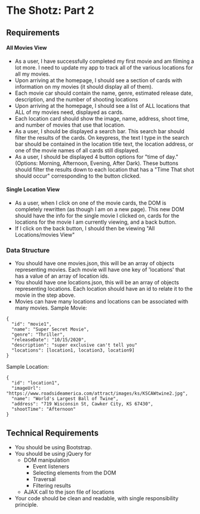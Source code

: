# The Shotz: Part 2

## Requirements

#### All Movies View
- As a user, I have successfully completed my first movie and am filming a lot more.  I need to update my app to track all of the various locations for all my movies.
- Upon arriving at the homepage, I should see a section of cards with information on my movies (it should display all of them).
- Each movie car should contain the name, genre, estimated release date, description, and the number of shooting locations
- Upon arriving at the homepage, I should see a list of ALL locations that ALL of my movies need, displayed as cards.
- Each location card should show the image, name, address, shoot time, and number of movies that use that location.
- As a user, I should be displayed a search bar. This search bar should filter the results of the cards. On keypress, the text I type in the search bar should be contained in the location title text, the location address, or one of the movie names of all cards still displayed.
- As a user, I should be displayed 4 button options for "time of day." (Options: Morning, Afternoon, Evening, After Dark). These buttons should filter the results down to each location that has a "Time That shot should occur" corresponding to the button clicked.

#### Single Location View
- As a user, when I click on one of the movie cards, the DOM is completely rewritten (as though I am on a new page). This new DOM should have the info for the single movie I clicked on, cards for the locations for the movie I am currently viewing, and a back button.
- If I click on the back button, I should then be viewing "All Locations/movies View"

### Data Structure
- You should have one movies.json, this will be an array of objects representing movies. Each movie will have one key of 'locations' that has a value of an array of location ids.
- You should have one locations.json, this will be an array of objects representing locations. Each location should have an id to relate it to the movie in the step above.
- Movies can have many locations and locations can be associated with many movies.
Sample Movie:

```
{
  "id": "movie1",
  "name": "Super Secret Movie",
  "genre": "Thriller",
  "releaseDate": "10/15/2020",
  "description": "super exclusive can't tell you"
  "locations": [location1, location3, location9]
}

```

Sample Location:
```
{
  "id": "location1",
  "imageUrl": "https://www.roadsideamerica.com/attract/images/ks/KSCAWtwine2.jpg",
  "name": "World's Largest Ball of Twine",
  "address": "719 Wisconsin St, Cawker City, KS 67430",
  "shootTime": "Afternoon"
}
```


## Technical Requirements

- You should be using Bootstrap.
- You should be using jQuery for
  - DOM manipulation
    - Event listeners
    - Selecting elements from the DOM
    - Traversal
    - Filtering results
  - AJAX call to the json file of locations
- Your code should be clean and readable, with single responsibility principle.